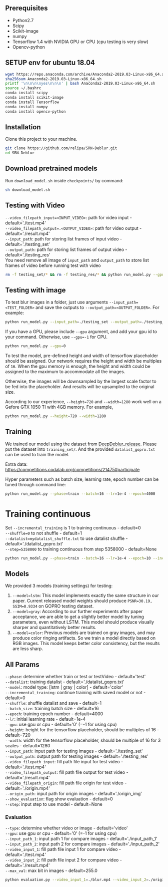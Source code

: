 ## Prerequisites
- Python2.7
- Scipy
- Scikit-image
- numpy
- Tensorflow 1.4 with NVIDIA GPU or CPU (cpu testing is very slow)
- Opencv-python

## SETUP env for ubuntu 18.04
```bash
wget https://repo.anaconda.com/archive/Anaconda2-2019.03-Linux-x86_64.sh
sha256sum Anaconda2-2019.03-Linux-x86_64.sh
printf '\n\n\n\nyes\n\n\n' | bash Anaconda2-2019.03-Linux-x86_64.sh
source ~/.bashrc
conda install scipy
conda install scikit-image
conda install Tensorflow
conda install numpy
conda install opencv-python
```

## Installation
Clone this project to your machine.

```bash
git clone https://github.com/relipa/SRN-Deblur.git
cd SRN-Deblur
```

## Download pretrained models

Run `download_model.sh` inside `checkpoints/` by command:
```bash
sh download_model.sh
```

## Testing with Video

`--video_filepath_input=<INPUT_VIDEO>`: path for video input - default='./test.mp4'<br/>
`--video_filepath_output=.<OUTPUT_VIDEO>`: path for video output - default='./result.mp4'<br/>
`--input_path`: path for storing list frames of input video - default='./testing_set'<br/>
`--output_path`: path for storing list frames of output video - default='./testing_res'<br/>
You need remove all image of `input_path` and `output_path` to store list frames of video before running test with video

```bash
rm -f testing_set/* && rm -f testing_res/* && python run_model.py --gpu=0 --phase=testVideo --model=color --video_filepath_input=./blur.mp4
```

## Testing with image

To test blur images in a folder, just use arguments
`--input_path=<TEST_FOLDER>` and save the outputs to `--output_path=<OUTPUT_FOLDER>`.
For example:

```bash
python run_model.py --input_path=./testing_set --output_path=./testing_res
```

If you have a GPU, please include `--gpu` argument, and add your gpu id to your command.
Otherwise, use `--gpu=-1` for CPU.

```bash
python run_model.py --gpu=0
```

To test the model, pre-defined height and width of tensorflow
placeholder should be assigned.
Our network requires the height and width be multiples of `16`.
When the gpu memory is enough, the height and width could be assigned to
the maximum to accommodate all the images.

Otherwise, the images will be downsampled by the largest scale factor to
be fed into the placeholder. And results will be upsampled to the original size.

According to our experience, `--height=720` and `--width=1280` work well
on a Gefore GTX 1050 TI with 4GB memory. For example,

```bash
python run_model.py --height=720 --width=1280
```

## Training

We trained our model using the dataset from
[DeepDeblur_release](https://github.com/SeungjunNah/DeepDeblur_release).
Please put the dataset into `training_set/`. And the provided `datalist_gopro.txt`
can be used to train the model.

Extra data: https://competitions.codalab.org/competitions/21475#participate

Hyper parameters such as batch size, learning rate, epoch number can be tuned through command line:

```bash
python run_model.py --phase=train --batch=16 --lr=1e-4 --epoch=4000
```

# Training continuous

Set `--incremental_training` is 1 to training continuous - default=0<br/>
`--shuffle=0` to not shuffle - default=1<br/>
`--datalist=mydatalist_shuffle.txt` to use datalist shuffle - default='./datalist_gopro.txt'<br/>
`--step=5358000` to training continuous from step 5358000 - default=None

```bash
python run_model.py --phase=train --batch=16 --lr=1e-4 --epoch=10 --incremental_training=1 --datalist=mydatalist_shuffle.txt --shuffle=0 --step=5358000
```

## Models

We provided 3 models (training settings) for testing:
1. `--model=lstm`: This model implements exactly the same structure in our paper.
Current released model weights should produce `PSNR=30.19, SSIM=0.9334` on GOPRO testing dataset.
2. `--model=gray`: According to our further experiments after paper acceptance, we are able
to get a slightly better model by tuning parameters, even without LSTM.
This model should produce visually sharper and quantitatively better results.
3. `--model=color`: Previous models are trained on gray images, and may produce color
ringing artifacts. So we train a model directly based on RGB images.
This model keeps better color consistency, but the results are less sharp.

## All Params

`--phase`: determine whether train or test or testVideo - default='test'<br/>
`--datalist`: training datalist - default='./datalist_gopro.txt'<br/>
`--model`: model type: [lstm | gray | color] - default='color'<br/>
`--incremental_training`: continue training with saved model or not - default=0<br/>
`--shuffle`: shuffle datalist and save - default=1<br/>
`--batch_size`: training batch size - default=16<br/>
`--epoch`: training epoch number - default=4000<br/>
`--lr`: initial learning rate - default=1e-4<br/>
`--gpu`: use gpu or cpu - default='0' (=-1 for using cpu)<br/>
`--height`: height for the tensorflow placeholder, should be multiples of 16 - default=720<br/>
`--width`: width for the tensorflow placeholder, should be multiple of 16 for 3 scales - default=1280<br/>
`--input_path`: input path for testing images - default='./testing_set'<br/>
`--output_path`: output path for testing images - default='./testing_res'<br/>
`--video_filepath_input`: fill path file input for test video - default='./test.mp4'<br/>
`--video_filepath_output`: fill path file output for test video - default='./result.mp4'<br/>
`--video_filepath_origin`: fill path file origin for test video - default='./origin.mp4'<br/>
`--origin_path`: input path for origin images - default='./origin_img'<br/>
`--show_evaluation`: flag show evaluation - default=0<br/>
`--step`: input step to use model - default=None

### Evaluation

`--type`: determine whether video or image - default='video'<br/>
`--gpu`: use gpu or cpu - default='0' (=-1 for using cpu)<br/>
`--input_path_1`: input path 1 for compare images - default='./input_path_1'<br/>
`--input_path_2`: input path 2 for compare images - default='./input_path_2'<br/>
`--video_input_1`: fill path file input 1 for compare video - default='./test.mp4'<br/>
`--video_input_2`: fill path file input 2 for compare video - default='./result.mp4'<br/>
`--max_val`: max bit in images - default=255.0

```bash
python evaluation.py --video_input_1=./blur.mp4 --video_input_2=./origin.mp4 --type=video
```

